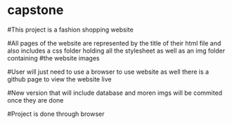 # capstone

#This project is a fashion shopping website

#All pages of the website are represented by the title of their html file and also includes a css folder holding all the stylesheet as well as an img folder containing
#the website images

#User will just need to use a browser to use website as well there is a github page to view the website live

#New version that will include database and moren imgs will be commited once they are done

#Project is done through browser
